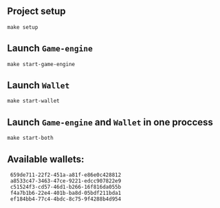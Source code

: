 ## Project setup
```
make setup
```

## Launch `Game-engine`
```
make start-game-engine
```

## Launch `Wallet`
```
make start-wallet
```

## Launch `Game-engine` and `Wallet` in one proccess
```
make start-both
```

## Available wallets:
     659de711-22f2-451a-a81f-e86e0c428812
     a8533c47-3463-47ce-9221-edcc907822e9
     c51524f3-cd57-46d1-b266-16f816da055b
     f4a7b1b6-22e4-401b-ba8d-05bdf211bda1
     ef184bb4-77c4-4bdc-8c75-9f4288b4d954